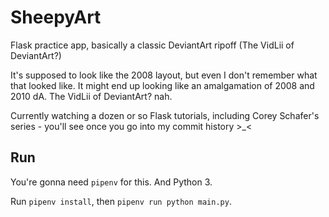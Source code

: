 # SheepyArt

Flask practice app, basically a classic DeviantArt ripoff
(The VidLii of DeviantArt?)

It's supposed to look like the 2008 layout, but even I don't remember
what that looked like. It might end up looking like an amalgamation of
2008 and 2010 dA. The VidLii of DeviantArt? nah.

Currently watching a dozen or so Flask tutorials,
including Corey Schafer's series - you'll see once you go into
my commit history >_<

## Run
You're gonna need `pipenv` for this. And Python 3.

Run `pipenv install`, then `pipenv run python main.py`.
